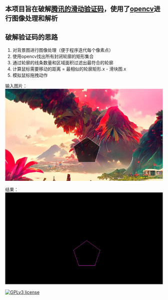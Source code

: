 ## 本项目旨在破解[腾讯的滑动验证码](https://007.qq.com/online.html)，使用了[opencv](https://docs.opencv.org/3.4/index.html)进行图像处理和解析

## 破解验证码的思路
1. 对背景图进行图像处理（便于程序迭代每个像素点）
2. 使用opencv找出所有封闭轮廓的矩形集合
3. 通过轮廓的线条数量和区域面积过滤出最符合的轮廓
4. 计算鼠标需要移动的距离 = 最相似的轮廓矩形.x - 滑块图.x
5. 模拟鼠标拖拽动作





输入图片：<br />
<img src="./images/sample/sample1.png" alt="sample1" />

结果：<br />
<img src="./images/results/sample1-edge-contour.png" alt="sample1-edge-contour" />


[![GPLv3 license](https://img.shields.io/badge/License-GPLv3-blue.svg)](http://perso.crans.org/besson/LICENSE.html)
